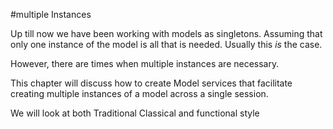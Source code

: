 #multiple Instances

Up till now we have been working with models as singletons. 
Assuming that only one instance of the model is all that is needed. Usually this *is* the case.

However, there are times when multiple instances are necessary.

This chapter will discuss how to create Model services that facilitate creating multiple instances of 
a model across a single session.

We will look at both Traditional Classical and functional style 